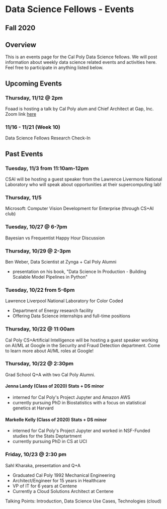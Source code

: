 # Data Science Fellows - Events
## Fall 2020
## Overview
This is an events page for the Cal Poly Data Science fellows.  We will post information about weekly data science related events and activities here.  Feel free to participate in anything listed below.

## Upcoming Events 
### Thursday, 11/12 @ 2pm
Foaad is hosting a talk by Cal Poly alum and Chief Architect at Gap, Inc.
Zoom link [here](https://calpoly.zoom.us/my/foaad)

### 11/16 - 11/21 (Week 10)
Data Science Fellows Research Check-In

## Past Events
### Tuesday, 11/3 from 11:10am-12pm
CSAI will be hosting a guest speaker from the Lawrence Livermore National Laboratory who will speak about opportunities at their supercomputing lab!

### Thursday, 11/5
Microsoft: Computer Vision Development for Enterprise (through CS+AI club)

### Tuesday, 10/27 @ 6-7pm
Bayesian vs Frequentist Happy Hour Discussion

### Thursday, 10/29 @ 2-3pm
Ben Weber, Data Scientist at Zynga + Cal Poly Alumni 
- presentation on his book, "Data Science In Production - Building Scalable Model Pipelines in Python"

### Tuesday, 10/22 from 5-6pm
Lawrence Liverpool National Laboratory for Color Coded
- Department of Energy research facility
- Offering Data Science internships and full-time positions

### Thursday, 10/22 @ 11:00am
Cal Poly CS+Artificial Intelligence will be hosting a guest speaker working on AI/ML at Google in the Security and Fraud Detection department. Come to learn more about AI/ML roles at Google!

### Thursday, 10/22 @ 2:30pm
Grad School Q+A with two Cal Poly Alumni.

#### Jenna Landy (Class of 2020) Stats + DS minor
- interned for Cal Poly's Project Jupyter and Amazon AWS
- currently pursuing PhD in Biostatistics with a focus on statistical genetics at Harvard

#### Markelle Kelly (Class of 2020) Stats + DS minor
- interned for Cal Poly's Project Jupyter and worked in NSF-Funded studies for the Stats Deptartment
- currently pursuing PhD in CS at UCI

### Friday, 10/23 @ 2:30 pm
Sahl Kharaka, presentation and Q+A
- Graduated Cal Poly 1992 Mechanical Engineering
- Architect/Engineer for 15 years in Healthcare
- VP of IT for 6 years at Centene
- Currently a Cloud Solutions Architect at Centene

Talking Points: Introduction, Data Science Use Cases, Technologies (cloud)
